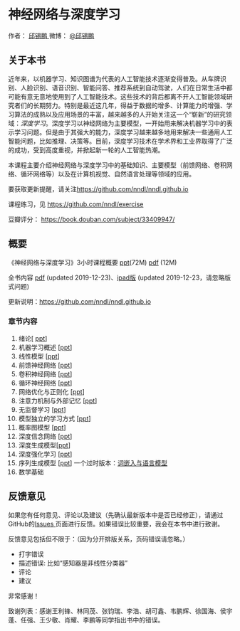 <!DOCTYPE html>
<html>
<head>
<meta charset="utf-8">
</head>
<body>

<h1><a name="神经网络与深度学习" class="md-header-anchor"></a><span>神经网络与深度学习</span></h1>
<p>
  <span>作者：</span>
  <a href='https://xpqiu.github.io/'> <span>邱锡鹏 </span> </a> 
  <span>微博：</span>
  <a href='http://weibo.com/xpqiu'><span>@邱锡鹏</span></a>
</p>

<h2><a name="关于本书" class="md-header-anchor"></a><span>关于本书</span></h2>
<p>
  <span>近年来，以机器学习、知识图谱为代表的人工智能技术逐渐变得普及。从车牌识别、人脸识别、语音识别、智能问答、推荐系统到自动驾驶，人们在日常生活中都可能有意无意地使用到了人工智能技术。这些技术的背后都离不开人工智能领域研究者们的长期努力。特别是最近这几年，得益于数据的增多、计算能力的增强、学习算法的成熟以及应用场景的丰富，越来越多的人开始关注这一个“崭新”的研究领域：</span><em><span>深度学习</span></em><span>。深度学习以神经网络为主要模型，一开始用来解决机器学习中的表示学习问题。但是由于其强大的能力，深度学习越来越多地用来解决一些通用人工智能问题，比如推理、决策等。目前，深度学习技术在学术界和工业界取得了广泛的成功，受到高度重视，并掀起新一轮的人工智能热潮。</span>
</p>

<p>  <span>本课程主要介绍神经网络与深度学习中的基础知识、主要模型（前馈网络、卷积网络、循环网络等）以及在计算机视觉、自然语言处理等领域的应用。</span>
</p>

<p>  <span>要获取更新提醒，请关注</span><a href='https://github.com/nndl/nndl.github.io' target='_blank' class='url'>https://github.com/nndl/nndl.github.io</a>
</p>

<p>   <span>课程练习，见</span>
  <a href='https://github.com/nndl/exercise' target='_blank' class='url'>https://github.com/nndl/exercise</a>
</p>

<p>  <span>豆瓣评分：</span>  
  <a href='https://book.douban.com/subject/33409947/' target='_blank' class='url'>https://book.douban.com/subject/33409947/</a>
</p>

<h2><a name="概要" class="md-header-anchor"></a><span>概要</span></h2>

<p><span>《神经网络与深度学习》3小时课程概要  </span><a href='./ppt/神经网络与深度学习-3小时.pptx'><span>ppt</span></a><span>(72M)   </span><a href='./ppt/神经网络与深度学习-3小时.pdf'><span>pdf</span></a><span> (12M) </span>
</p>

<p><span>全书内容 </span><a href='nndl-book.pdf'><span>pdf</span></a><span> (updated 2019-12-23)、</span><a href='nndl-book-ipad.pdf'><span>ipad版</span></a><span> (updated 2019-12-23，请忽略版式问题)</span></p><p><span>更新说明：</span><a href='https://github.com/nndl/nndl.github.io' target='_blank' class='url'>https://github.com/nndl/nndl.github.io</a>
</p>

<h3><a name="章节内容" class="md-header-anchor"></a><span>章节内容</span></h3>

<ol start='' >
  <li><span>绪论[</span>  <a href='./ppt/chap-绪论.pptx'><span>ppt</span></a><span>] </span></li>
  <li><span>机器学习概述  [</span><a href='./ppt/chap-机器学习概述.pptx'><span>ppt</span></a><span>] </span></li>
  <li><span>线性模型 [</span><a href='./ppt/chap-线性模型.pptx'><span>ppt</span></a><span>]  </span></li>
  <li><span>前馈神经网络 [</span><a href='./ppt/chap-前馈神经网络.pptx'><span>ppt</span></a><span>] </span></li>
  <li><span>卷积神经网络 [</span><a href='./ppt/chap-卷积神经网络.pptx'><span>ppt</span></a><span>]  </span></li>
  <li><span>循环神经网络 [</span><a href='./ppt/chap-循环神经网络.pptx'><span>ppt</span></a><span>]   </span></li>
  <li><span>网络优化与正则化  [</span><a href='./ppt/chap-网络优化与正则化.pptx'><span>ppt</span></a><span>]  </span></li>
  <li><span>注意力机制与外部记忆 [</span><a href='./ppt/chap-注意力机制与外部记忆.pptx'><span>ppt</span></a><span>]  </span></li>
  <li><span>无监督学习 [</span><a href='./ppt/chap-无监督学习.pptx'><span>ppt</span></a><span>] </span></li>
  <li><span>模型独立的学习方式 [</span><a href='./ppt/chap-模型独立的学习方式.pptx'><span>ppt</span></a><span>] </span></li>
  <li><span>概率图模型 [</span><a href='./ppt/chap-概率图模型.pptx'><span>ppt</span></a><span>] </span></li>
  <li><span>深度信念网络 [</span><a href='./ppt/chap-深度信念网络.pptx'><span>ppt</span></a><span>] </span></li>
  <li><span>深度生成模型[</span><a href='./ppt/chap-深度生成模型.pptx'><span>ppt</span></a><span>] </span></li>
  <li><span>深度强化学习  [</span><a href='./ppt/chap-深度强化学习.pptx'><span>ppt</span></a><span>] </span></li>
  <li><span>序列生成模型 [</span><a href='./ppt/chap-序列生成模型.pptx'><span>ppt</span></a><span>]     一个过时版本：</span><a href='chap-语言模型与词嵌入.pdf'><span>词嵌入与语言模型</span></a></li><li><span>数学基础 </span></li>
</ol>

<h2><a name="反馈意见" class="md-header-anchor"></a><span>反馈意见</span></h2>

<p><span>如果您有任何意见、评论以及建议（先确认最新版本中是否已经修正），请通过GitHub的</span><a href='https://github.com/nndl/nndl.github.io/issues'><span>Issues</span>
  </a><span>页面进行反馈。如果错误比较重要，我会在本书中进行致谢。</span>
</p>

<p><span>反馈意见包括但不限于：（因为分开排版关系，页码错误请忽略。）</span>
</p>

<ul><li><span>打字错误</span></li><li><span>描述错误: 比如“感知器是非线性分类器”</span></li><li><span>评论</span></li><li><span>建议</span>
  </li></ul>

<p><span>非常感谢！</span></p><p><span>致谢列表：感谢王利锋、林同茂、张钧瑞、李浩、胡可鑫、韦鹏辉、徐国海、侯宇蓬、任强、王少敬、肖耀、李鹏等同学指出书中的错误。</span>
</p>

</body>
</html>
